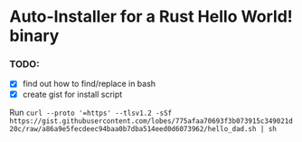 # Auto-Installer for a Rust Hello World! binary

### TODO:
- [x] find out how to find/replace in bash
- [x] create gist for install script

Run `curl --proto '=https' --tlsv1.2 -sSf https://gist.githubusercontent.com/lobes/775afaa70693f3b073915c349021d20c/raw/a86a9e5fecdeec94baa0b7dba514eed0d6073962/hello_dad.sh | sh`
